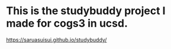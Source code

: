 # This is the studybuddy project I made for cogs3 in ucsd.
https://saruasuisui.github.io/studybuddy/
